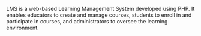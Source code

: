 LMS is a web-based Learning Management System developed using PHP. It enables educators to create and manage courses, students to enroll in and participate in courses, and administrators to oversee the learning environment.
